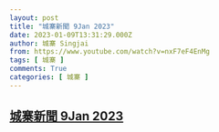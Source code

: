 ```yaml
---
layout: post
title: "城寨新聞 9Jan 2023"
date: 2023-01-09T13:31:29.000Z
author: 城寨 Singjai
from: https://www.youtube.com/watch?v=nxF7eF4EnMg
tags: [ 城寨 ]
comments: True
categories: [ 城寨 ]
---
```

<!--1673271089000-->
[城寨新聞 9Jan 2023](https://www.youtube.com/watch?v=nxF7eF4EnMg)
------

<div>

</div>
